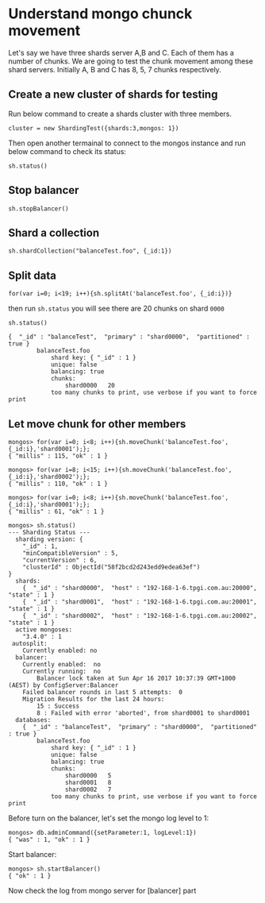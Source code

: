 # Understand mongo chunck movement

Let's say we have three shards server A,B and C. Each of them has a number of chunks. We are going to test the chunk movement among these shard servers. Initially A, B and C has 8, 5, 7 chunks respectively.

## Create a new cluster of shards for testing

Run below command to create a shards cluster with three members. 

```
cluster = new ShardingTest({shards:3,mongos: 1})
```
Then open another termainal to connect to the mongos instance and run below command to check its status:

```
sh.status()
```

## Stop balancer
```
sh.stopBalancer()
```
## Shard a collection
```
sh.shardCollection("balanceTest.foo", {_id:1})
```
## Split data
```
for(var i=0; i<19; i++){sh.splitAt('balanceTest.foo', {_id:i})}
```
then run `sh.status` you will see there are 20 chunks on shard `0000`

```
sh.status()

{  "_id" : "balanceTest",  "primary" : "shard0000",  "partitioned" : true }
		balanceTest.foo
			shard key: { "_id" : 1 }
			unique: false
			balancing: true
			chunks:
				shard0000	20
			too many chunks to print, use verbose if you want to force print
```

## Let move chunk for other members

```
mongos> for(var i=0; i<8; i++){sh.moveChunk('balanceTest.foo', {_id:i},'shard0001');};
{ "millis" : 115, "ok" : 1 }

mongos> for(var i=8; i<15; i++){sh.moveChunk('balanceTest.foo', {_id:i},'shard0002');};
{ "millis" : 110, "ok" : 1 }

mongos> for(var i=0; i<8; i++){sh.moveChunk('balanceTest.foo', {_id:i},'shard0001');};
{ "millis" : 61, "ok" : 1 }

mongos> sh.status()
--- Sharding Status --- 
  sharding version: {
	"_id" : 1,
	"minCompatibleVersion" : 5,
	"currentVersion" : 6,
	"clusterId" : ObjectId("58f2bcd2d243edd9edea63ef")
}
  shards:
	{  "_id" : "shard0000",  "host" : "192-168-1-6.tpgi.com.au:20000",  "state" : 1 }
	{  "_id" : "shard0001",  "host" : "192-168-1-6.tpgi.com.au:20001",  "state" : 1 }
	{  "_id" : "shard0002",  "host" : "192-168-1-6.tpgi.com.au:20002",  "state" : 1 }
  active mongoses:
	"3.4.0" : 1
 autosplit:
	Currently enabled: no
  balancer:
	Currently enabled:  no
	Currently running:  no
		Balancer lock taken at Sun Apr 16 2017 10:37:39 GMT+1000 (AEST) by ConfigServer:Balancer
	Failed balancer rounds in last 5 attempts:  0
	Migration Results for the last 24 hours: 
		15 : Success
		8 : Failed with error 'aborted', from shard0001 to shard0001
  databases:
	{  "_id" : "balanceTest",  "primary" : "shard0000",  "partitioned" : true }
		balanceTest.foo
			shard key: { "_id" : 1 }
			unique: false
			balancing: true
			chunks:
				shard0000	5
				shard0001	8
				shard0002	7
			too many chunks to print, use verbose if you want to force print

```

Before turn on the balancer, let's set the mongo log level to 1:

```
mongos> db.adminCommand({setParameter:1, logLevel:1})
{ "was" : 1, "ok" : 1 }
```
Start balancer:
```
mongos> sh.startBalancer()
{ "ok" : 1 }
```
Now check the log from mongo server for [balancer] part